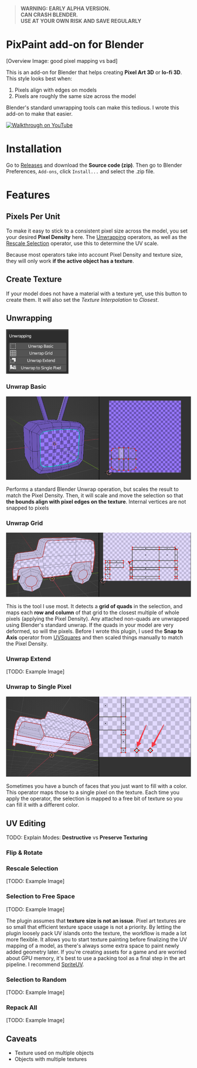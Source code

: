>   __WARNING: EARLY ALPHA VERSION.__  
    __CAN CRASH BLENDER.__  
    __USE AT YOUR OWN RISK AND SAVE REGULARLY__  


# PixPaint add-on for Blender

[Overview Image: good pixel mapping vs bad]

This is an add-on for Blender that helps creating **Pixel Art 3D** or **lo-fi 3D**. This style looks best when:

1. Pixels align with edges on models
2. Pixels are roughly the same size across the model

Blender's standard unwrapping tools can make this tedious. I wrote this add-on to make that easier.


[![Walkthrough on YouTube](https://user-images.githubusercontent.com/271730/224333278-0fdfa82c-cd5d-4601-a2b8-563e29f4f493.png)](https://youtu.be/9ao1PM7GTS8)



# Installation

Go to [Releases](https://github.com/noio/pixpaint/releases/latest) and download the **Source code (zip)**. Then go to Blender Preferences, `Add-ons`, click `Install...` and select the .zip file.

# Features



## Pixels Per Unit

To make it easy to stick to a consistent pixel size across the model, you set your desired **Pixel Density** here. The [Unwrapping](#unwrapping) operators, as well as the [Rescale Selection](#rescale-selection) operator, use this to determine the UV scale.

Because most operators take into account Pixel Density and texture size, they will only work **if the active object has a texture**.

## Create Texture

If your model does not have a material with a texture yet, use this button to create them. It will also set the *Texture Interpolation* to *Closest*.

## Unwrapping

![Unwrapping](docs/unwrapping.png)

### Unwrap Basic

![Unwrap Basic](docs/unwrap_basic.png)

Performs a standard Blender Unwrap operation, but scales the result to match the Pixel Density. Then, it will scale and move the selection so that **the bounds align with pixel edges on the texture**. Internal vertices are not snapped to pixels

### Unwrap Grid

![Unwrap Grid](docs/unwrap_grid.png)

This is the tool I use most. It detects a **grid of quads** in the selection, and maps each **row and column** of that grid to the closest multiple of whole pixels (applying the Pixel Density). Any attached non-quads are unwrapped using Blender's standard unwrap. If the quads in your model are very deformed, so will the pixels. Before I wrote this plugin, I used the **Snap to Axis** operator from [UVSquares](https://www.blendermarket.com/products/uv-squares) and then scaled things manually to match the Pixel Density.

### Unwrap Extend

[TODO: Example Image]

### Unwrap to Single Pixel

![Unwrap to Single Pixel](docs/unwrap_to_single_pixel.png)

Sometimes you have a bunch of faces that you just want to fill with a color. This operator maps those to a single pixel on the texture. Each time you apply the operator, the selection is mapped to a free bit of texture so you can fill it with a different color.

## UV Editing

TODO: Explain Modes: **Destructive** vs **Preserve Texturing**

### Flip & Rotate

### Rescale Selection

[TODO: Example Image]

### Selection to Free Space

[TODO: Example Image]

The plugin assumes that **texture size is not an issue**. Pixel art textures are so small that efficient texture space usage is not a priority. By letting the plugin loosely pack UV islands onto the texture, the workflow is made a lot more flexible. It allows you to start texture painting before finalizing the UV mapping of a model, as there's always some extra space to paint newly added geometry later. If you're creating assets for a game and are worried about GPU memory, it's best to use a packing tool as a final step in the art pipeline. I recommend [SpriteUV](https://www.spriteuv.com).


### Selection to Random

[TODO: Example Image]

### Repack All

[TODO: Example Image]


## Caveats

- Texture used on multiple objects
- Objects with multiple textures